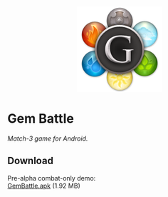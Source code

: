 <center><img src="app/src/main/res/mipmap-xxxhdpi/ic_launcher.png" /></center>

# Gem Battle

_Match-3 game for Android._

## Download

Pre-alpha combat-only demo:  
[GemBattle.apk](https://github.com/ashurrafiev/GemBattle/releases/download/pre-a.0.1/GemBattle.apk) (1.92 MB)
